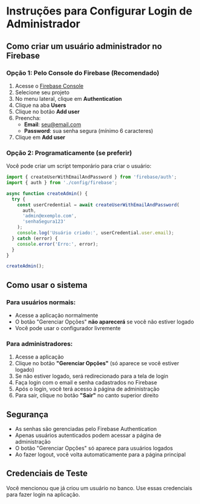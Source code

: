 # Instruções para Configurar Login de Administrador

## Como criar um usuário administrador no Firebase

### Opção 1: Pelo Console do Firebase (Recomendado)

1. Acesse o [Firebase Console](https://console.firebase.google.com/)
2. Selecione seu projeto
3. No menu lateral, clique em **Authentication**
4. Clique na aba **Users**
5. Clique no botão **Add user**
6. Preencha:
   - **Email**: seu@email.com
   - **Password**: sua senha segura (mínimo 6 caracteres)
7. Clique em **Add user**

### Opção 2: Programaticamente (se preferir)

Você pode criar um script temporário para criar o usuário:

```typescript
import { createUserWithEmailAndPassword } from 'firebase/auth';
import { auth } from './config/firebase';

async function createAdmin() {
  try {
    const userCredential = await createUserWithEmailAndPassword(
      auth,
      'admin@exemplo.com',
      'senhaSegura123'
    );
    console.log('Usuário criado:', userCredential.user.email);
  } catch (error) {
    console.error('Erro:', error);
  }
}

createAdmin();
```

## Como usar o sistema

### Para usuários normais:
- Acesse a aplicação normalmente
- O botão "Gerenciar Opções" **não aparecerá** se você não estiver logado
- Você pode usar o configurador livremente

### Para administradores:
1. Acesse a aplicação
2. Clique no botão **"Gerenciar Opções"** (só aparece se você estiver logado)
3. Se não estiver logado, será redirecionado para a tela de login
4. Faça login com o email e senha cadastrados no Firebase
5. Após o login, você terá acesso à página de administração
6. Para sair, clique no botão **"Sair"** no canto superior direito

## Segurança

- As senhas são gerenciadas pelo Firebase Authentication
- Apenas usuários autenticados podem acessar a página de administração
- O botão "Gerenciar Opções" só aparece para usuários logados
- Ao fazer logout, você volta automaticamente para a página principal

## Credenciais de Teste

Você mencionou que já criou um usuário no banco. Use essas credenciais para fazer login na aplicação.
